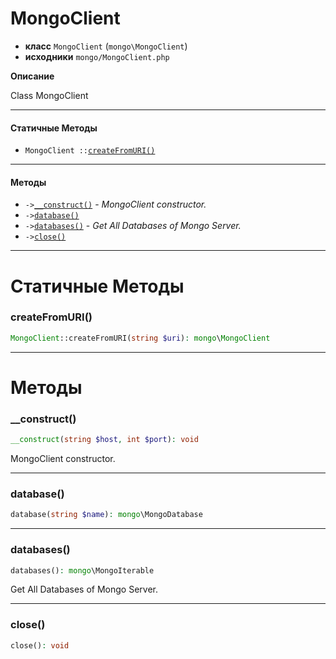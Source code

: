 # MongoClient

- **класс** `MongoClient` (`mongo\MongoClient`)
- **исходники** `mongo/MongoClient.php`

**Описание**

Class MongoClient

---

#### Статичные Методы

- `MongoClient ::`[`createFromURI()`](#method-createfromuri)

---

#### Методы

- `->`[`__construct()`](#method-__construct) - _MongoClient constructor._
- `->`[`database()`](#method-database)
- `->`[`databases()`](#method-databases) - _Get All Databases of Mongo Server._
- `->`[`close()`](#method-close)

---
# Статичные Методы

<a name="method-createfromuri"></a>

### createFromURI()
```php
MongoClient::createFromURI(string $uri): mongo\MongoClient
```

---
# Методы

<a name="method-__construct"></a>

### __construct()
```php
__construct(string $host, int $port): void
```
MongoClient constructor.

---

<a name="method-database"></a>

### database()
```php
database(string $name): mongo\MongoDatabase
```

---

<a name="method-databases"></a>

### databases()
```php
databases(): mongo\MongoIterable
```
Get All Databases of Mongo Server.

---

<a name="method-close"></a>

### close()
```php
close(): void
```